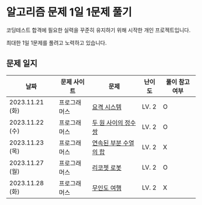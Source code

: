 # 알고리즘 문제 1일 1문제 풀기

코딩테스트 합격에 필요한 실력을 꾸준히 유지하기 위해 시작한 개인 프로젝트입니다.

최대한 1일 1문제를 풀려고 노력하고 있습니다.

## 문제 일지

|날짜|문제 사이트|문제|난이도|풀이 참고 여부|
|---|---|---|---|---|
|2023.11.21 (화)|프로그래머스|[요격 시스템](https://school.programmers.co.kr/learn/courses/30/lessons/181188)|LV. 2|O|
|2023.11.22 (수)|프로그래머스|[두 원 사이의 정수 쌍](https://school.programmers.co.kr/learn/courses/30/lessons/181187)|LV. 2|O|
|2023.11.23 (목)|프로그래머스|[연속된 부분 수열의 합](https://school.programmers.co.kr/learn/courses/30/lessons/178870)|LV. 2|X|
|2023.11.27 (월)|프로그래머스|[리코쳇 로봇](https://school.programmers.co.kr/learn/courses/30/lessons/169199)|LV. 2|O|
|2023.11.28 (화)|프로그래머스|[무인도 여행](https://school.programmers.co.kr/learn/courses/30/lessons/154540)|LV. 2|X|
